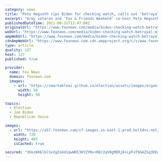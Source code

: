 ```yaml
---
category: news
title: "Pete Hegseth rips Biden for checking watch, calls out 'betrayal' of US military mission"
excerpt: "Army veteran and ‘Fox & Friends Weekend’ co-host Pete Hegseth ripped into Joe Biden on Monday after Gold Star families criticized the president for repeatedly checking his watch while meeting with them."
publishedDateTime: 2021-08-31T13:47:00Z
originalUrl: "https://www.foxnews.com/media/biden-checking-watch-betrayal-military-hegseth"
webUrl: "https://www.foxnews.com/media/biden-checking-watch-betrayal-military-hegseth"
ampWebUrl: "https://www.foxnews.com/media/biden-checking-watch-betrayal-military-hegseth.amp"
cdnAmpWebUrl: "https://www-foxnews-com.cdn.ampproject.org/c/s/www.foxnews.com/media/biden-checking-watch-betrayal-military-hegseth.amp"
type: article
quality: 127
heat: 127
published: true

provider:
  name: Fox News
  domain: foxnews.com
  images:
    - url: "https://smartableai.github.io/election/assets/images/organizations/foxnews.com-50x50.jpg"
      width: 50
      height: 50

topics:
  - Election
  - Joe Biden
  - Republican Voice

images:
  - url: "https://a57.foxnews.com/cf-images.us-east-1.prod.boltdns.net/v1/static/694940094001/b475c4af-ac40-44aa-a114-920cccc3d52a/51978ba7-0064-41e2-bd9d-73365cc9f209/1280x720/match/720/405/image.jpg?ve=1&tl=1"
    width: 720
    height: 405
    isCached: true

secured: "3hkzWX6lblSxVgZokU1qwWDE3HYZYNv+RQr2qV8gMDRj8+LpFxT9GAZSq3DEgHAYRS11KJTbQ9fpxutdS5adijXyAYYvFLiG/izI4KXFrbkoZt/5kpWNxespL/AqO1c9aVT+PuU9VEEHJ4MCzCnWHL6COjuQxb/ffabzn914a/NzMjarzRDkeXaDgzET9Dqc3yC5p4nuhCrdquEwRxMwIVVAz3LPaK+XduDnRbnGeLOUKj4JBf3Ci/Dra3SDPfDq2Sv+enBHETWqaJ0K3i+uhIFVmvFXQRqzvybtZpuId5RRrI8xbnglGpK6Q+XlypBBjiy/PauU7PM9djmn9mjN3TTG5hhPnGITCO9Mu7fmqxU=;XZ7yJVUrSOq9cb1NQEnwwg=="
---
```


